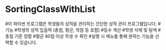 # SortingClassWithList
#이 파이썬 프로그램은 학생들의 성적을 관리하는 간단한 성적 관리 프로그램입니다.
#기능
#학생의 성적 입출력 (총점, 평균, 학점 등 포함)
#등수 계산
#학생 삭제 및 탐색
#총점 기준 정렬
#평균 80점 이상 학생 수 확인
#실행 시 메뉴를 통해 원하는 기능을 선택할 수 있습니다.
